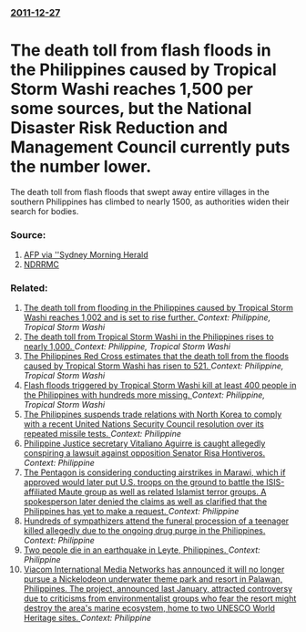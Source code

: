 ### [2011-12-27](/news/2011/12/27/index.md)

# The death toll from flash floods in the Philippines caused by Tropical Storm Washi reaches 1,500 per some sources, but the National Disaster Risk Reduction and Management Council currently puts the number lower.

The death toll from flash floods that swept away entire villages in the southern Philippines has climbed to nearly 1500, as authorities widen their search for bodies.


### Source:

1. [AFP via ''Sydney Morning Herald](http://www.smh.com.au/world/philippines-death-toll-hits-1500-20111227-1pb3e.html)
2. [NDRRMC](http://www.ndrrmc.gov.ph/attachments/article/358/NDRRMC%20UPDATE%20Sitrep%20No.21%20re%20Effects%20of%20SENDONG%20as%20of%2028Dec2011,%200600AM.pdf)

### Related:

1. [The death toll from flooding in the Philippines caused by Tropical Storm Washi reaches 1,002 and is set to rise further. ](/news/2011/12/21/the-death-toll-from-flooding-in-the-philippines-caused-by-tropical-storm-washi-reaches-1-002-and-is-set-to-rise-further.md) _Context: Philippine, Tropical Storm Washi_
2. [The death toll from Tropical Storm Washi in the Philippines rises to nearly 1,000. ](/news/2011/12/20/the-death-toll-from-tropical-storm-washi-in-the-philippines-rises-to-nearly-1-000.md) _Context: Philippine, Tropical Storm Washi_
3. [The Philippines Red Cross estimates that the death toll from the floods caused by Tropical Storm Washi has risen to 521. ](/news/2011/12/18/the-philippines-red-cross-estimates-that-the-death-toll-from-the-floods-caused-by-tropical-storm-washi-has-risen-to-521.md) _Context: Philippine, Tropical Storm Washi_
4. [Flash floods triggered by Tropical Storm Washi kill at least 400 people in the Philippines with hundreds more missing. ](/news/2011/12/17/flash-floods-triggered-by-tropical-storm-washi-kill-at-least-400-people-in-the-philippines-with-hundreds-more-missing.md) _Context: Philippine, Tropical Storm Washi_
5. [The Philippines suspends trade relations with North Korea to comply with a recent United Nations Security Council resolution over its repeated missile tests. ](/news/2017/09/8/the-philippines-suspends-trade-relations-with-north-korea-to-comply-with-a-recent-united-nations-security-council-resolution-over-its-repeat.md) _Context: Philippine_
6. [Philippine Justice secretary Vitaliano Aguirre is caught allegedly conspiring a lawsuit against opposition Senator Risa Hontiveros. ](/news/2017/09/11/philippine-justice-secretary-vitaliano-aguirre-is-caught-allegedly-conspiring-a-lawsuit-against-opposition-senator-risa-hontiveros.md) _Context: Philippine_
7. [The Pentagon is considering conducting airstrikes in Marawi, which if approved would later put U.S. troops on the ground to battle the ISIS-affiliated Maute group as well as related Islamist terror groups. A spokesperson later denied the claims as well as clarified that the Philippines has yet to make a request. ](/news/2017/08/8/the-pentagon-is-considering-conducting-airstrikes-in-marawi-which-if-approved-would-later-put-u-s-troops-on-the-ground-to-battle-the-isis.md) _Context: Philippine_
8. [Hundreds of sympathizers attend the funeral procession of a teenager killed allegedly due to the ongoing drug purge in the Philippines. ](/news/2017/08/26/hundreds-of-sympathizers-attend-the-funeral-procession-of-a-teenager-killed-allegedly-due-to-the-ongoing-drug-purge-in-the-philippines.md) _Context: Philippine_
9. [Two people die in an earthquake in Leyte, Philippines. ](/news/2017/08/23/two-people-die-in-an-earthquake-in-leyte-philippines.md) _Context: Philippine_
10. [Viacom International Media Networks has announced it will no longer pursue a Nickelodeon underwater theme park and resort in Palawan, Philippines. The project, announced last January, attracted controversy due to criticisms from environmentalist groups who fear the resort might destroy the area's marine ecosystem, home to two UNESCO World Heritage sites. ](/news/2017/08/22/viacom-international-media-networks-has-announced-it-will-no-longer-pursue-a-nickelodeon-underwater-theme-park-and-resort-in-palawan-philip.md) _Context: Philippine_
